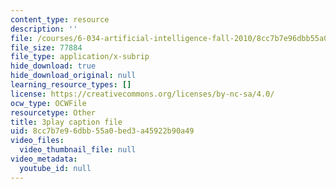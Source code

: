 ```yaml
---
content_type: resource
description: ''
file: /courses/6-034-artificial-intelligence-fall-2010/8cc7b7e96dbb55a0bed3a45922b90a49_ZZmzMJB-tow.vtt
file_size: 77884
file_type: application/x-subrip
hide_download: true
hide_download_original: null
learning_resource_types: []
license: https://creativecommons.org/licenses/by-nc-sa/4.0/
ocw_type: OCWFile
resourcetype: Other
title: 3play caption file
uid: 8cc7b7e9-6dbb-55a0-bed3-a45922b90a49
video_files:
  video_thumbnail_file: null
video_metadata:
  youtube_id: null
---
```

